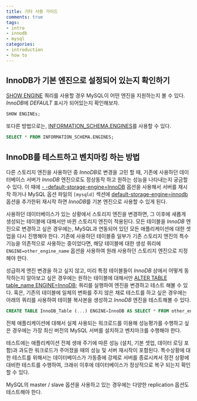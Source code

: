 ```yaml
---
title: 기타 사용 가이드
comments: true
tags:
- intro
- innodb
- mysql
categories:
- introduction
- how to
---
```

## InnoDB가 기본 엔진으로 설정되어 있는지 확인하기

[SHOW ENGINE] 쿼리를 사용할 경우 MySQL이 어떤 엔진을 지원하는지 볼 수 있다. *InnoDB*에 *DEFAULT* 표시가 되어있는지 확인해보자.

```sql
SHOW ENGINEs;
```

또다른 방법으로는, [INFORMATION_SCHEMA.ENGINES]를 사용할 수 있다.

```sql
SELECT * FROM INFORMATION_SCHEMA.ENGINES;
```



## InnoDB를 테스트하고 벤치마킹 하는 방법

다른 스토리지 엔진을 사용하던 중 *InnoDB*로 변경을 고민 할 때, 기존에 사용하던 데이터베이스 서버가 *InnoDB* 엔진으로도 정상동작 하고 원하는 성능을 나타내는지 궁금할 수 있다. 이 때에 [- -default-storage-engine=InnoDB][set default engine] 옵션을 사용해서 서버를 재시작 하거나 MySQL 옵션 파일의 `[mysqld]` 섹션에 [default-storage-engine=innodb][set default engine] 옵션을 추가한뒤 재시작 하면 *InnoDB*를 기본 엔진으로 사용할 수 있게 된다. 

사용하던 데이터베이스가 있는 상황에서 스토리지 엔진을 변경하면, 그 이후에 새롭게 생성되는 테이블에 대해서만 바뀐 스토리지 엔진이 적용된다. 모든 테이블을 *InnoDB* 엔진으로 변경하고 싶은 경우에는, MySQL과 연동되어 있던 모든 애플리케이션에 대한 셋업을 다시 진행해야 한다. 기존에 사용하던 테이블중 일부가 기존 스토리지 엔진의 특수 기능을 의존적으로 사용하는 중이었다면, 해당 테이블에 대한 생성 쿼리에 `ENGINE=other_engine_name` 옵션을 사용하여 원래 사용하던 스토리지 엔진으로 지정해야 한다. 

성급하게 엔진 변경을 하고 싶지 않고, 미리 특정 테이블들이 *InnoDB* 상에서 어떻게 동작하는지 알아보고 싶은 경우에는 원하는 테이블에 대해서만 [ALTER TABLE table_name ENGINE=InnoDB;][alter table] 쿼리를 실행하여 엔진을 변경하고 테스트 해볼 수 있다. 혹은, 기존의 테이블에 일체의 변화를 주지 않은 채로 테스트를 하고 싶은 경우에는 아래의 쿼리를 사용하여 테이블 복사본을 생성하고 *InnoDB* 엔진을 테스트해볼 수 있다.

```sql
CREATE TABLE InnoDB_Table (...) ENGINE=InnoDB AS SELECT * FROM other_engine_table;
```

전체 애플리케이션에 대해서 실제 사용되는 워크로드를 이용해 성능평가를 수행하고 싶은 경우에는 가장 최신 버전의 MySQL 서버를 설치하고 벤치마크를 수행해야 한다.

테스트에는 애플리케이션 전체 생애 주기에 따른 성능 (설치, 기본 셋업, 데이터 로딩 포함)과 과도한 워크로드가 주어졌을 때의 성능 및 서버 재시작이 포함된다. 특수상황에 대한 테스트를 위해서는 데이터베이스가 가동중에 강제로 서버를 종료시켜서 정전 상황에 대비한 테스트를 수행하여, 크래쉬 이후에 데이터베이스가 정상적으로 복구 되는지 확인할 수 있다.

MySQL의 master / slave 옵션을 사용하고 있는 경우에는 다양한 replication 옵션도 테스트해야 한다. 



[SHOW ENGINE]: https://dev.mysql.com/doc/refman/8.0/en/show-engines.html
[INFORMATION_SCHEMA.ENGINES]: https://dev.mysql.com/doc/refman/8.0/en/engines-table.html
[set default engine]: https://dev.mysql.com/doc/refman/8.0/en/server-system-variables.html#sysvar_default_storage_engine
[alter table]: https://dev.mysql.com/doc/refman/8.0/en/alter-table.html
